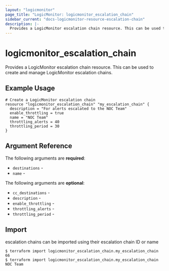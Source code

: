 ```yaml
---
layout: "logicmonitor"
page_title: "LogicMonitor: logicmonitor_escalation_chain"
sidebar_current: "docs-logicmonitor-resource-escalation-chain"
description: |-
  Provides a LogicMonitor escalation chain resource. This can be used to create and manage LogicMonitor escalation chains.
---
```


# logicmonitor_escalation_chain

Provides a LogicMonitor escalation chain resource. This can be used to create and manage LogicMonitor escalation chains.

## Example Usage
```hcl
# Create a LogicMonitor escalation chain
resource "logicmonitor_escalation_chain" "my_escalation_chain" {
  description = "For alerts escalated to the NOC Team"
  enable_throttling = true
  name = "NOC Team"
  throttling_alerts = 40
  throttling_period = 30
}
```

## Argument Reference

The following arguments are **required**:
* `destinations` - 
* `name` - 

The following arguments are **optional**:
* `cc_destinations` - 
* `description` - 
* `enable_throttling` - 
* `throttling_alerts` - 
* `throttling_period` - 

## Import

escalation chains can be imported using their escalation chain ID or name
```
$ terraform import logicmonitor_escalation_chain.my_escalation_chain 66
$ terraform import logicmonitor_escalation_chain.my_escalation_chain NOC Team
```